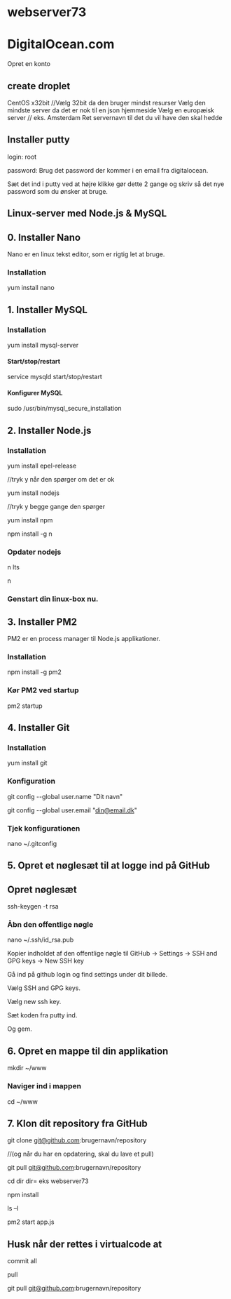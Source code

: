 # webserver73
# DigitalOcean.com
Opret en konto

## create droplet
CentOS x32bit 
//Vælg 32bit da den bruger mindst resurser
Vælg den mindste server da det er nok til en json hjemmeside
Vælg en europæisk server 
// eks. Amsterdam
Ret servernavn til det du vil have den skal hedde

## Installer putty
login: root

password:
Brug det password der kommer i en email fra digitalocean.

Sæt det ind i putty ved at højre klikke gør dette 2 gange og skriv så det nye password som du ønsker at  bruge.

## Linux-server med Node.js & MySQL
## 0. Installer Nano
Nano er en linux tekst editor, som er rigtig let at bruge.
### Installation
yum install nano

## 1. Installer MySQL

### Installation
yum install mysql-server

#### Start/stop/restart
service mysqld start/stop/restart
#### Konfigurer MySQL
sudo /usr/bin/mysql_secure_installation

## 2. Installer Node.js
### Installation
yum install epel-release   

//tryk y når den spørger om det er ok

yum install nodejs

//tryk y begge gange den spørger

yum install npm

npm install -g n

### Opdater nodejs
n lts

n

### Genstart din linux-box nu.
## 3. Installer PM2
PM2 er en process manager til Node.js applikationer.
### Installation
npm install -g pm2
### Kør PM2 ved startup
pm2 startup
## 4. Installer Git
### Installation
yum install git
### Konfiguration
git config --global user.name "Dit navn"

git config --global user.email "din@email.dk"
### Tjek konfigurationen
nano ~/.gitconfig
## 5. Opret et nøglesæt til at logge ind på GitHub
## Opret nøglesæt
ssh-keygen -t rsa
### Åbn den offentlige nøgle
nano ~/.ssh/id_rsa.pub

Kopier indholdet af den offentlige nøgle til GitHub -> Settings -> SSH and GPG keys -> New SSH key


Gå ind på github login og find settings under dit billede. 

Vælg SSH and GPG keys.

Vælg new ssh key.

Sæt koden fra putty ind.

Og gem. 


## 6. Opret en mappe til din applikation

mkdir ~/www

### Naviger ind i mappen
cd ~/www


## 7. Klon dit repository fra GitHub
git clone git@github.com:brugernavn/repository

//(og når du har en opdatering, skal du lave et pull)

git pull git@github.com:brugernavn/repository


cd dir   dir= eks webserver73

npm install

ls –l

pm2 start app.js



## Husk når der rettes i virtualcode at
commit all

pull

git pull git@github.com:brugernavn/repository
